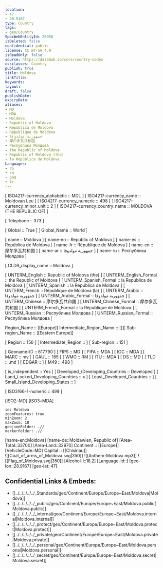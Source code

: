 ```yaml
---
location:
- 47
- 28.9167
type: Country
tags:
- geo/Country
SpocWebEntityId: 26958
isDeleted: false
confidential: public
license: CC BY-SA 4.0
isReadOnly: false
source: https://datahub.io/core/country-codes
cssclasses: Country
publish: true
title: Moldova
linkTitle: 
keywords: 
layout: 
draft: false
publishDate: 
expiryDate: 
aliases:
- MD
- MDA
- Moldova
- Republic of Moldova
- República de Moldova
- République de Moldova
- جمهورية مولدوفا
- 摩尔多瓦共和国
- Республика Молдова
- the Republic of Moldova
- Republic of Moldova (the)
- la República de Moldova
Languages:
- ro
- ru
- gag
- tr
---
```



[	ISO4217-currency_alphabetic	 :: MDL ] 
[	ISO4217-currency_name	 :: Moldovan Leu ] 
[	ISO4217-currency_numeric	 :: 498 ] 
[	ISO4217-currency_minor_unit	 :: 2 ] 
[	ISO4217-currency_country_name	 :: MOLDOVA (THE REPUBLIC OF) ] 

[	Telephone	 :: 373 ] 

[	Global	 :: True ] 
[	Global_Name	 :: World ] 

[	name	 :: Moldova ] 
[	name-en	 :: Republic of Moldova ] 
[	name-es	 :: República de Moldova ] 
[	name-fr	 :: République de Moldova ] 
[	name-cn	 :: 摩尔多瓦共和国 ] 
[	name-ar	 :: جمهورية مولدوفا ] 
[	name-ru	 :: Республика Молдова ] 

[	CLDR_display_name	 :: Moldova ] 

[	UNTERM_English	 :: Republic of Moldova (the) ] 
[	UNTERM_English_Formal	 :: the Republic of Moldova ] 
[	UNTERM_Spanish_Formal	 :: la República de Moldova ] 
[	UNTERM_Spanish	 :: la República de Moldova ] 
[	UNTERM_French	 :: République de Moldova (la) ] 
[	UNTERM_Arabic	 :: جمهورية مولدوفا ] 
[	UNTERM_Arabic_Formal	 :: جمهورية مولدوفا ] 
[	UNTERM_Chinese	 :: 摩尔多瓦共和国 ] 
[	UNTERM_Chinese_Formal	 :: 摩尔多瓦共和国 ] 
[	UNTERM_French_Formal	 :: la République de Moldova ] 
[	UNTERM_Russian	 :: Республика Молдова ] 
[	UNTERM_Russian_Formal	 :: Республика Молдова ] 

Region_Name ::  [[Europe]] 
Intermediate_Region_Name ::  [[]] 
Sub-region_Name ::  [[Eastern Europe]] 

[	Region	 :: 150 ] 
[	Intermediate_Region	 ::  ] 
[	Sub-region	 :: 151 ] 

[	Geoname-ID	 :: 617790 ] 
[	FIPS	 :: MD ] 
[	FIFA	 :: MDA ] 
[	IOC	 :: MDA ] 
[	MARC	 :: mv ] 
[	GAUL	 :: 165 ] 
[	WMO	 :: RM ] 
[	ITU	 :: MDA ] 
[	DS	 :: MD ] 
[	TLD	 :: .md ] 
[	EDGAR	 ::  ] 
[	M49	 :: 498 ] 

[	is_independent	 :: Yes ] 
[	Developed_/Developing_Countries	 :: Developed ] 
[	Land_Locked_Developing_Countries	 :: x ] 
[	Least_Developed_Countries	 ::  ] 
[	Small_Island_Developing_States	 ::  ] 

[	ISO3166-1-numeric	 :: 498 ] 



[ISO2::MD] 
[ISO3::MDA] 
```leaflet
id: Moldova
zoomFeatures: true 
minZoom: 2 
maxZoom: 18
geojsonFolder: .//
markerFolder: .//
```

[name-en::Moldova] 
[name-de::Moldawien, Republic of] 
[Area-Total::33700] 
[Area-Land::32970] 
Continent :: [[Europe]]  
[VehicleCode::MD] 
Capital :: [[Chisinau]]  
![[Coat_of_arms_of_Moldova.svg|350]] 
![[Anthem-Moldova.mp3]] 
![[Flag_of_Moldova.svg|350]] 
[Alcohol-l::18.2] 
[Language-Id::] 
[geo-lon::28.9167] 
[geo-lat::47] 



## Confidential Links & Embeds: 
- [[../../../../../_Standards/geo/Continent/Europe/Europe~East/Moldova|Moldova]] 
- [[../../../../../_public/geo/Continent/Europe/Europe~East/Moldova.public|Moldova.public]] 
- [[../../../../../_internal/geo/Continent/Europe/Europe~East/Moldova.internal|Moldova.internal]] 
- [[../../../../../_protect/geo/Continent/Europe/Europe~East/Moldova.protect|Moldova.protect]] 
- [[../../../../../_private/geo/Continent/Europe/Europe~East/Moldova.private|Moldova.private]] 
- [[../../../../../_personal/geo/Continent/Europe/Europe~East/Moldova.personal|Moldova.personal]] 
- [[../../../../../_secret/geo/Continent/Europe/Europe~East/Moldova.secret|Moldova.secret]] 
